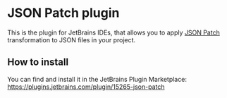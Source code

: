 # JSON Patch plugin

This is the plugin for JetBrains IDEs, that allows you to apply [JSON Patch](https://tools.ietf.org/html/rfc6902) transformation to JSON files in your project. 

## How to install

You can find and install it in the JetBrains Plugin Marketplace: https://plugins.jetbrains.com/plugin/15265-json-patch

